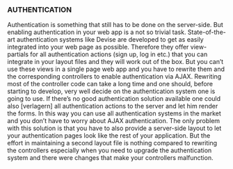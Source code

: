 ### AUTHENTICATION
Authentication is something that still has to be done on the server-side. But enabling authentication in your web app is a not so trivial task. State-of-the-art authentication systems like Devise are developed to get as easily integrated into your web page as possible. Therefore they offer view-partials for all authentication actions (sign up, log in etc.) that you can integrate in your layout files and they will work out of the box. But you can’t use these views in a single page web app and you have to rewrite them and the corresponding controllers to enable authentication via AJAX. Rewriting most of the controller code can take a long time and one should, before starting to develop, very well decide on the authentication system one is going to use. If there’s no good authentication solution available one could also [verlagern] all authentication actions to the server and let him render the forms. In this way you can use all authentication systems in the market and you don’t have to worry about AJAX authentication. The only problem with this solution is that you have to also provide a server-side layout to let your authentication pages look like the rest of your application. But the effort in maintaining a second layout file is nothing compared to rewriting the controllers especially when you need to upgrade the authentication system and there were changes that make your controllers malfunction.